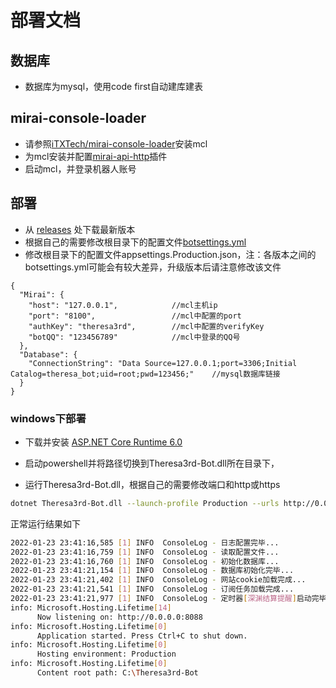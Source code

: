 # 部署文档

## 数据库
- 数据库为mysql，使用code first自动建库建表

## mirai-console-loader
- 请参照[iTXTech/mirai-console-loader](https://github.com/iTXTech/mirai-console-loader)安装mcl
- 为mcl安装并配置[mirai-api-http](https://github.com/project-mirai/mirai-api-http)插件
- 启动mcl，并登录机器人账号

## 部署
- 从 [releases](https://github.com/GardenHamster/Theresa3rd-Bot/releases) 处下载最新版本
- 根据自己的需要修改根目录下的配置文件[botsettings.yml](https://github.com/GardenHamster/Theresa3rd-Bot/blob/main/Theresa3rd-Bot/botsettings.yml)
- 修改根目录下的配置文件appsettings.Production.json，注：各版本之间的botsettings.yml可能会有较大差异，升级版本后请注意修改该文件
```json5
{
  "Mirai": {
    "host": "127.0.0.1",            //mcl主机ip
    "port": "8100",                 //mcl中配置的port
    "authKey": "theresa3rd",        //mcl中配置的verifyKey
    "botQQ": "123456789"            //mcl中登录的QQ号
  },
  "Database": {
    "ConnectionString": "Data Source=127.0.0.1;port=3306;Initial Catalog=theresa_bot;uid=root;pwd=123456;"    //mysql数据库链接
  }
}

```

### windows下部署
- 下载并安装 [ASP.NET Core Runtime 6.0](https://dotnet.microsoft.com/en-us/download/dotnet/6.0)
- 启动powershell并将路径切换到Theresa3rd-Bot.dll所在目录下，

- 运行Theresa3rd-Bot.dll，根据自己的需要修改端口和http或https
```bash
dotnet Theresa3rd-Bot.dll --launch-profile Production --urls http://0.0.0.0:8088
```

正常运行结果如下
```bash
2022-01-23 23:41:16,585 [1] INFO  ConsoleLog - 日志配置完毕...
2022-01-23 23:41:16,759 [1] INFO  ConsoleLog - 读取配置文件...
2022-01-23 23:41:16,760 [1] INFO  ConsoleLog - 初始化数据库...
2022-01-23 23:41:21,154 [1] INFO  ConsoleLog - 数据库初始化完毕...
2022-01-23 23:41:21,402 [1] INFO  ConsoleLog - 网站cookie加载完成...
2022-01-23 23:41:21,541 [1] INFO  ConsoleLog - 订阅任务加载完成...
2022-01-23 23:41:21,977 [1] INFO  ConsoleLog - 定时器[深渊结算提醒]启动完毕...
info: Microsoft.Hosting.Lifetime[14]
      Now listening on: http://0.0.0.0:8088
info: Microsoft.Hosting.Lifetime[0]
      Application started. Press Ctrl+C to shut down.
info: Microsoft.Hosting.Lifetime[0]
      Hosting environment: Production
info: Microsoft.Hosting.Lifetime[0]
      Content root path: C:\Theresa3rd-Bot
```
